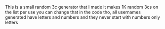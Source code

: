 This is a small random 3c generator that I made it makes 1K random 3cs on the list per use you can change that in the code tho, all usernames generated have letters and numbers and they never start with numbers only letters
